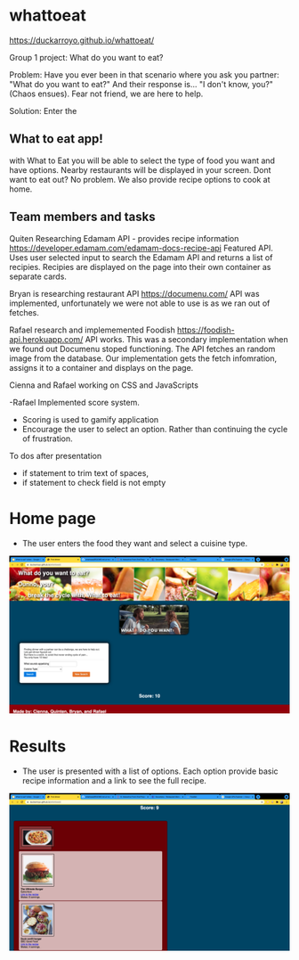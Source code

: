 # whattoeat

https://duckarroyo.github.io/whattoeat/

Group 1 project: What do you want to eat?

Problem: Have you ever been in that scenario where you ask you partner:
"What do you want to eat?"
And their response is... "I don't know, you?"
(Chaos ensues).
Fear not friend, we are here to help.

Solution:
Enter the

## What to eat app!

with What to Eat you will be able to select the type of food you want and have options.
Nearby restaurants will be displayed in your screen.
Dont want to eat out? No problem. We also provide recipe options to cook at home.

## Team members and tasks

Quiten
Researching Edamam API - provides recipe information
https://developer.edamam.com/edamam-docs-recipe-api
Featured API.
Uses user selected input to search the Edamam API and returns a list of recipies.
Recipies are displayed on the page into their own container as separate cards.

Bryan is researching restaurant API
https://documenu.com/
API was implemented, unfortunately we were not able to use is as we ran out of fetches.

Rafael research and implememented Foodish
https://foodish-api.herokuapp.com/
API works. This was a secondary implementation when we found out Documenu stoped functioning.
The API fetches an random image from the database.
Our implementation gets the fetch infomration, assigns it to a container and displays on the page.

Cienna and Rafael working on CSS and JavaScripts

-Rafael
Implemented score system.

- Scoring is used to gamify application
- Encourage the user to select an option. Rather than continuing the cycle of frustration.

To dos after presentation

- if statement to trim text of spaces,
- if statement to check field is not empty

# Home page

- The user enters the food they want and select a cuisine type.

<img src="./images/Screen Shot 2021-09-23 at 7.03.51 PM.png">

# Results

- The user is presented with a list of options. Each option provide basic recipe information and a link to see the full recipe.

<img src="./images/Screen Shot 2021-09-23 at 7.04.25 PM.png">
